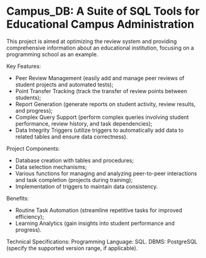 # Campus_DB: A Suite of SQL Tools for Educational Campus Administration

This project is aimed at optimizing the review system and providing comprehensive information about an educational institution, focusing on a programming school as an example.

Key Features:
- Peer Review Management (easily add and manage peer reviews of student projects and automated tests);
- Point Transfer Tracking (track the transfer of review points between students);
- Report Generation (generate reports on student activity, review results, and progress);
- Complex Query Support (perform complex queries involving student performance, review history, and task dependencies);
- Data Integrity Triggers (utilize triggers to automatically add data to related tables and ensure data correctness).

Project Components:
- Database creation with tables and procedures;
- Data selection mechanisms;
- Various functions for managing and analyzing peer-to-peer interactions and task completion (projects during training);
- Implementation of triggers to maintain data consistency.

Benefits:
- Routine Task Automation (streamline repetitive tasks for improved efficiency);
- Learning Analytics (gain insights into student performance and progress).

Technical Specifications:
Programming Language: SQL.
DBMS: PostgreSQL (specify the supported version range, if applicable).
